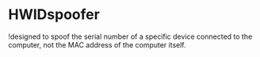 # HWIDspoofer
!designed to spoof the serial number of a specific device connected to the computer, not the MAC address of the computer itself.
